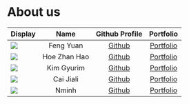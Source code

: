 # About us

Display |     Name     |            Github Profile             | Portfolio 
--------|:------------:|:-------------------------------------:|:---------:
![](https://via.placeholder.com/100.png?text=Photo) |  Feng Yuan   |  [Github](https://github.com/srfl0)   | [Portfolio](docs/team/srfl0.md)
![](https://via.placeholder.com/100.png?text=Photo) | Hoe Zhan Hao |     [Github](https://github.com/)     | [Portfolio](docs/team/h-zhanhao.md)
![](https://via.placeholder.com/100.png?text=Photo) |  Kim Gyurim  | [Github](https://github.com/yok2086)  | [Portfolio](docs/team/yok2086.md)
![](https://via.placeholder.com/100.png?text=Photo) |  Cai Jiali   | [Github](https://github.com/kemilii)  | [Portfolio](docs/team/kemilii.md)
![](https://via.placeholder.com/100.png?text=Photo) |    Nminh     |     [Github](https://github.com/minhbgn)     | [Portfolio](docs/team/minhbgn.md)
